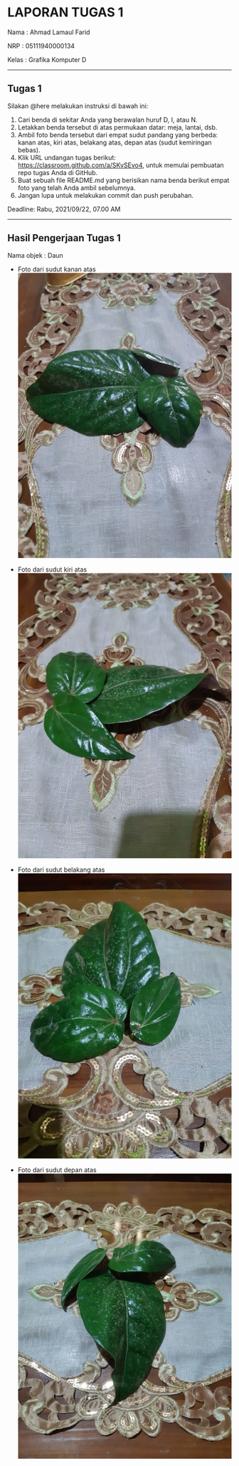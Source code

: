 # LAPORAN TUGAS 1

Nama : Ahmad Lamaul Farid

NRP : 05111940000134

Kelas : Grafika Komputer D

---

## Tugas 1

Silakan @here melakukan instruksi di bawah ini:

1. Cari benda di sekitar Anda yang berawalan huruf D, I, atau N.
2. Letakkan benda tersebut di atas permukaan datar: meja, lantai, dsb.
3. Ambil foto benda tersebut dari empat sudut pandang yang berbeda: kanan atas, kiri atas, belakang atas, depan atas (sudut kemiringan bebas).
4. Klik URL undangan tugas berikut: https://classroom.github.com/a/SKvSEvo4, untuk memulai pembuatan repo tugas Anda di GitHub.
5. Buat sebuah file README.md yang berisikan nama benda berikut empat foto yang telah Anda ambil sebelumnya.
6. Jangan lupa untuk melakukan commit dan push perubahan.

Deadline: Rabu, 2021/09/22, 07.00 AM

---

## Hasil Pengerjaan Tugas 1

Nama objek : Daun

-   Foto dari sudut kanan atas
    ![Foto daun dari sudut kanan atas](assets/img/daun-atas-kanan.jpeg)

-   Foto dari sudut kiri atas
    ![Foto daun dari sudut kiri atas](assets/img/daun-atas-kiri.jpeg)

-   Foto dari sudut belakang atas
    ![Foto daun dari sudut belakang atas](assets/img/daun-atas-belakang.jpeg)

-   Foto dari sudut depan atas
    ![Foto daun dari sudut depan atas](assets/img/daun-atas-depan.jpeg)
